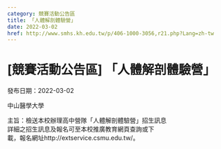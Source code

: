 ```yaml
---
category: 競賽活動公告區
title: 「人體解剖體驗營」
date: 2022-03-02
href: http://www.smhs.kh.edu.tw/p/406-1000-3056,r21.php?Lang=zh-tw
---
```


# [競賽活動公告區] 「人體解剖體驗營」

發布日期：2022-03-02

中山醫學大學  
  
主旨：檢送本校辦理高中營隊「人體解剖體驗營」招生訊息  
詳細之招生訊息及報名可至本校推廣教育網頁查詢或下  
載，報名網址http://extservice.csmu.edu.tw/。

